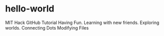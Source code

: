 # hello-world
MIT Hack GitHub Tutorial
Having Fun. Learning with new friends. Exploring worlds. Connecting Dots
Modifying Files
